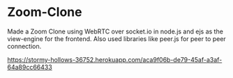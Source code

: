 # Zoom-Clone
Made a Zoom Clone using WebRTC over socket.io in node.js and ejs as the view-engine for the frontend. Also used libraries like peer.js for peer to peer connection.

https://stormy-hollows-36752.herokuapp.com/aca9f06b-de79-45af-a3af-64a89cc66433